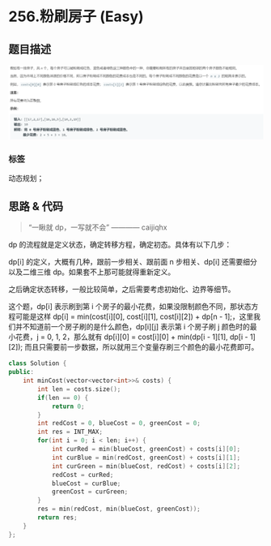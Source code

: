 # 256.粉刷房子 (Easy)

## 题目描述

![](256.png)

### 标签

动态规划；

## 思路 & 代码

> “一瞅就 dp，一写就不会” ———— caijiqhx

dp 的流程就是定义状态，确定转移方程，确定初态。具体有以下几步：

dp[i] 的定义，大概有几种，跟前一步相关、跟前面 n 步相关、dp[i] 还需要细分以及二维三维 dp。如果套不上那可能就得重新定义。 

之后确定状态转移，一般比较简单，之后需要考虑初始化、边界等细节。

这个题，dp[i] 表示刷到第 i 个房子的最小花费，如果没限制颜色不同，那状态方程可能是这样 dp[i] = min(cost[i][0], cost[i][1], cost[i][2]) + dp[n - 1];，这里我们并不知道前一个房子刷的是什么颜色，dp[i][j] 表示第 i 个房子刷 j 颜色时的最小花费，j = 0, 1, 2，那么就有 dp[i][0] = cost[i][0] + min(dp[i - 1][1], dp[i - 1][2]); 而且只需要前一步数据，所以就用三个变量存刷三个颜色的最小花费即可。

```c++ tab="dp"
class Solution {
public:
    int minCost(vector<vector<int>>& costs) {
        int len = costs.size();
        if(len == 0) {
            return 0;
        }
        int redCost = 0, blueCost = 0, greenCost = 0;
        int res = INT_MAX;
        for(int i = 0; i < len; i++) {
            int curRed = min(blueCost, greenCost) + costs[i][0];
            int curBlue = min(redCost, greenCost) + costs[i][1];
            int curGreen = min(blueCost, redCost) + costs[i][2];
            redCost = curRed;
            blueCost = curBlue;
            greenCost = curGreen;
        }
        res = min(redCost, min(blueCost, greenCost));
        return res;
    }
};
```

